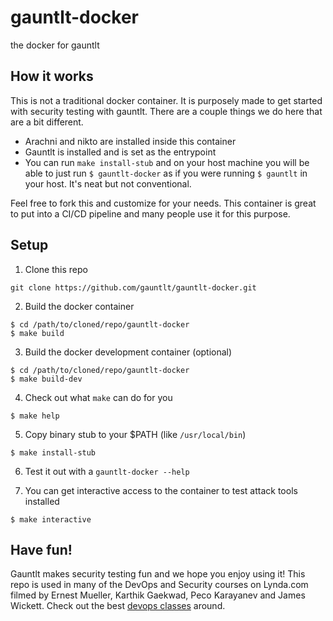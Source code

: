 # gauntlt-docker
the docker for gauntlt

## How it works
This is not a traditional docker container. It is purposely made to get started with security testing with gauntlt. There are a couple things we do here that are a bit different.

- Arachni and nikto are installed inside this container
- Gauntlt is installed and is set as the entrypoint
- You can run `make install-stub` and on your host machine you will be able to just run `$ gauntlt-docker` as if you were running `$ gauntlt` in your host. It's neat but not conventional.

Feel free to fork this and customize for your needs. This container is great to put into a CI/CD pipeline and many people use it for this purpose.

## Setup

1. Clone this repo
  ```
  git clone https://github.com/gauntlt/gauntlt-docker.git
  ```

2. Build the docker container

  ```
  $ cd /path/to/cloned/repo/gauntlt-docker
  $ make build
  ```
3. Build the docker development container (optional)

  ```
  $ cd /path/to/cloned/repo/gauntlt-docker
  $ make build-dev
  ```
4. Check out what `make` can do for you
  ```
  $ make help
  ```

5. Copy binary stub to your $PATH (like `/usr/local/bin`)
  ```
  $ make install-stub
  ```

6. Test it out with a `gauntlt-docker --help`

7. You can get interactive access to the container to test attack tools installed
  ```
  $ make interactive
  ```

## Have fun!
Gauntlt makes security testing fun and we hope you enjoy using it! This repo is used in many of the DevOps and Security courses on Lynda.com filmed by Ernest Mueller, Karthik Gaekwad, Peco Karayanev and James Wickett. Check out the best [devops classes](https://www.lynda.com/SharedPlaylist/ccf29d5fa587472c95573529a0a94363) around.
